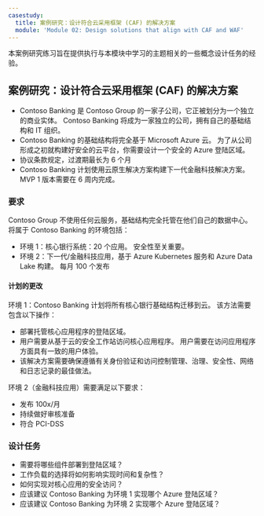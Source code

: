 ```yaml
---
casestudy:
  title: 案例研究：设计符合云采用框架 (CAF) 的解决方案
  module: 'Module 02: Design solutions that align with CAF and WAF'
---
```

本案例研究练习旨在提供执行与本模块中学习的主题相关的一些概念设计任务的经验。

## 案例研究：设计符合云采用框架 (CAF) 的解决方案

- Contoso Banking 是 Contoso Group 的一家子公司，它正被划分为一个独立的商业实体。 Contoso Banking 将成为一家独立的公司，拥有自己的基础结构和 IT 组织。 
- Contoso Banking 的基础结构将完全基于 Microsoft Azure 云。 为了从公司形成之初就构建好安全的云平台，你需要设计一个安全的 Azure 登陆区域。
- 协议条款规定，过渡期最长为 6 个月
- Contoso Banking 计划使用云原生解决方案构建下一代金融科技解决方案。 MVP 1 版本需要在 6 周内完成。

### 要求

Contoso Group 不使用任何云服务，基础结构完全托管在他们自己的数据中心。 将属于 Contoso Banking 的环境包括：

- 环境 1：核心银行系统：20 个应用。 安全性至关重要。
- 环境 2：下一代/金融科技应用，基于 Azure Kubernetes 服务和 Azure Data Lake 构建。 每月 100 个发布

#### 计划的更改

环境 1：Contoso Banking 计划将所有核心银行基础结构迁移到云。 该方法需要包含以下操作：

- 部署托管核心应用程序的登陆区域。
- 用户需要从基于云的安全工作站访问核心应用程序。 用户需要在访问应用程序方面具有一致的用户体验。
- 该解决方案需要确保遵循有关身份验证和访问控制管理、治理、安全性、网络和日志记录的最佳做法。

环境 2（金融科技应用）需要满足以下要求：

- 发布 100x/月
- 持续做好审核准备
- 符合 PCI-DSS

### 设计任务

- 需要将哪些组件部署到登陆区域？
- 工作负载的选择将如何影响实现时间和复杂性？
- 如何实现对核心应用的安全访问？
- 应该建议 Contoso Banking 为环境 1 实现哪个 Azure 登陆区域？
- 应该建议 Contoso Banking 为环境 2 实现哪个 Azure 登陆区域？
